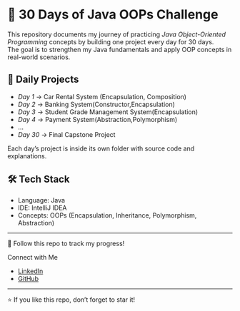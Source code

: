 # 🚀 30 Days of Java OOPs Challenge

This repository documents my journey of practicing *Java Object-Oriented Programming* concepts by building one project every day for 30 days.  
The goal is to strengthen my Java fundamentals and apply OOP concepts in real-world scenarios.

## 📅 Daily Projects

- *Day 1* → Car Rental System (Encapsulation, Composition)
- *Day 2* → Banking System(Constructor,Encapsulation)
- *Day 3* → Student Grade Management System(Encapsulation)
- *Day 4* -> Payment System(Abstraction,Polymorphism)
- ...
- *Day 30* → Final Capstone Project

Each day’s project is inside its own folder with source code and explanations.

## 🛠 Tech Stack
- Language: Java
- IDE: IntelliJ IDEA
- Concepts: OOPs (Encapsulation, Inheritance, Polymorphism, Abstraction)

---
🌟 Follow this repo to track my progress!

Connect with Me
- [LinkedIn](https://www.linkedin.com/in/deepak-sharma-911366324?utm_source=share&utm_campaign=share_via&utm_content=profile&utm_medium=android_app)
- [GitHub](https://github.com/Deepak-Sharma-141)

---
⭐ If you like this repo, don’t forget to star it!